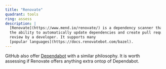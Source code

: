 ```yaml
---
title: "Renovate"
quadrant: tools
ring: assess
description: |
  [Renovate](https://www.mend.io/renovate/) is a dependency scanner that includes
  the ability to automatically update dependencies and create pull requests for
  review by a developer. It supports many
  [popular languages](https://docs.renovatebot.com/bazel).
---
```


GitHub also offer [Dependabot](https://github.com/dependabot) with a similar
philosophy. It is worth assessing if Renovate offers anything extra ontop of
Dependabot.
